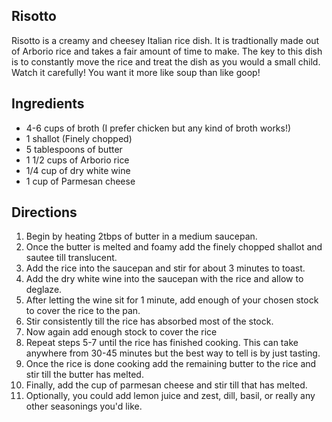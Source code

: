 ## Risotto
Risotto is a creamy and cheesey Italian rice dish. It is tradtionally made out of Arborio rice and takes a fair amount of time to make. The key to this dish is to constantly move the rice and treat the dish as you would a small child. Watch it carefully! You want it more like soup than like goop! 

## Ingredients

- 4-6 cups of broth (I prefer chicken but any kind of broth works!)
- 1 shallot (Finely chopped)
- 5 tablespoons of butter
- 1 1/2 cups of Arborio rice
- 1/4 cup of dry white wine
- 1 cup of Parmesan cheese

## Directions 
1. Begin by heating 2tbps of butter in a medium saucepan.
2. Once the butter is melted and foamy add the finely chopped shallot and sautee till translucent. 
3. Add the rice into the saucepan and stir for about 3 minutes to toast.
4. Add the dry white wine into the saucepan with the rice and allow to deglaze.
5. After letting the wine sit for 1 minute, add enough of your chosen stock to cover the rice to the pan. 
6. Stir consistently till the rice has absorbed most of the stock.
7. Now again add enough stock to cover the rice 
8. Repeat steps 5-7 until the rice has finished cooking. This can take anywhere from 30-45 minutes but the best way to tell is by just tasting.
9. Once the rice is done cooking add the remaining butter to the rice and stir till the butter has melted.
10. Finally, add the cup of parmesan cheese and stir till that has melted.
11. Optionally, you could add lemon juice and zest, dill, basil, or really any other seasonings you'd like. 











